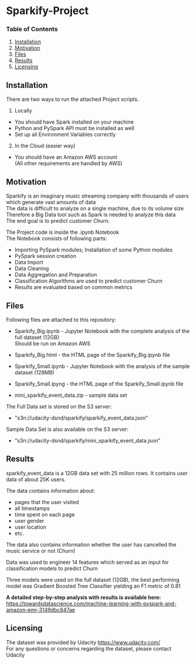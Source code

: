 # Sparkify-Project


### Table of Contents

1. [Installation](#installation)
2. [Motivation](#motivation)
3. [Files](#files)
4. [Results](#results)
5. [Licensing](#licensing)

## Installation <a name="installation"></a>
There are two ways to run the attached Project scripts.
<br>
1. Locally 
- You should have Spark installed on your machine
- Python and PySpark API must be installed as well
- Set up all Environment Variables correctly

2. In the Cloud (easier way)
- You should have an Amazon AWS account <br>
(All other requirements are handled by AWS)


## Motivation<a name="motivation"></a>
Sparkify is an imaginary music streaming company with thousands of users which generate vast amounts of data<br>
The data is difficult to analyze on a single machine, due to its volume size<br>
Therefore a Big Data tool such as Spark is needed to analyze this data<br>
The end goal is to predict customer Churn.<br>

The Project code is inside the .ipynb Notebook<br>
The Notebook consists of following parts:

- Importing PySpark modules; Installation of some Python modules
- PySpark session creation
- Data Import
- Data Cleaning
- Data Aggregation and Preparation
- Classification Algorithms are used to predict customer Churn
- Results are evaluated based on common metrics


## Files <a name="files"></a>

Following files are attached to this repository:

- Sparkify_Big.ipynb - Jupyter Notebook with the complete analysis of the full dataset (12GB) <br>
Should be run on Amazon AWS
- Sparkify_Big.html -  the HTML page of the Sparkify_Big.ipynb file

- Sparkify_Small.ipynb - Jupyter Notebook with the analysis of the sample dataset (128MB)
- Sparkify_Small.ipyng - the HTML page of the Sparkify_Small.ipynb file

- mini_sparkify_event_data.zip - sample data set

The Full Data set is stored on the S3 server:
- "s3n://udacity-dsnd/sparkify/sparkify_event_data.json"

Sample Data Set is also available on the S3 server:
- "s3n://udacity-dsnd/sparkify/mini_sparkify_event_data.json"


## Results<a name="results"></a>
sparkify_event_data is a 12GB data set with 25 million rows. It contains user data of about 25K users.<br>

The data contains information about: 
- pages that the user visited
- all timestamps
- time spent on each page
- user gender
- user location
- etc. <br>

The data also contains information whether the user has cancelled the music service or not (Churn)<br>

Data was used to engineer 14 features which served as an input for classification models to predict Churn <br>

Three models were used on the full dataset (12GB), the best performing model was Gradient Boosted Tree Classifier yielding an F1 metric of 0.81 <br>

<b> A detailed step-by-step analysis with results is available here: </b> <br>
https://towardsdatascience.com/machine-learning-with-pyspark-and-amazon-emr-3149dbc847ae

## Licensing<a name="licensing"></a>
The dataset was provided by Udacity https://www.udacity.com/ <br>
For any questions or concerns regarding the dataset, please contact Udacity
